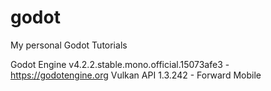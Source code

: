 # godot
My personal Godot Tutorials

Godot Engine v4.2.2.stable.mono.official.15073afe3 - https://godotengine.org
Vulkan API 1.3.242 - Forward Mobile
